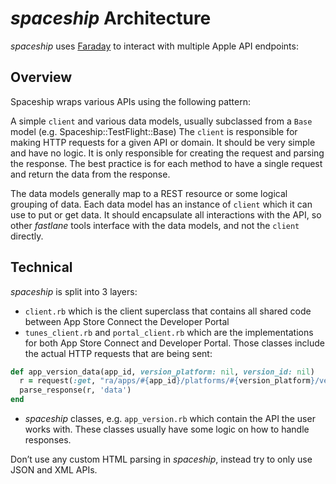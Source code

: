 # _spaceship_ Architecture

_spaceship_ uses [Faraday](https://github.com/lostisland/faraday) to interact with multiple Apple API endpoints:

## Overview

Spaceship wraps various APIs using the following pattern:

A simple `client` and various data models, usually subclassed from a `Base` model (e.g. Spaceship::TestFlight::Base)
The `client` is responsible for making HTTP requests for a given API or domain. It should be very simple and have no logic.
It is only responsible for creating the request and parsing the response. The best practice is for each method to have a single request and return the data from the response.

The data models generally map to a REST resource or some logical grouping of data. Each data model has an instance of `client` which it can use to put or get data. It should encapsulate all interactions with the API, so other _fastlane_ tools interface with the data models, and not the `client` directly.

## Technical

_spaceship_ is split into 3 layers:

- `client.rb` which is the client superclass that contains all shared code between App Store Connect the Developer Portal
- `tunes_client.rb` and `portal_client.rb` which are the implementations for both App Store Connect and Developer Portal. Those classes include the actual HTTP requests that are being sent:
```ruby
def app_version_data(app_id, version_platform: nil, version_id: nil)
  r = request(:get, "ra/apps/#{app_id}/platforms/#{version_platform}/versions/#{version_id}")
  parse_response(r, 'data')
end
```
- _spaceship_ classes, e.g. `app_version.rb` which contain the API the user works with. These classes usually have some logic on how to handle responses.

Don’t use any custom HTML parsing in _spaceship_, instead try to only use JSON and XML APIs.
